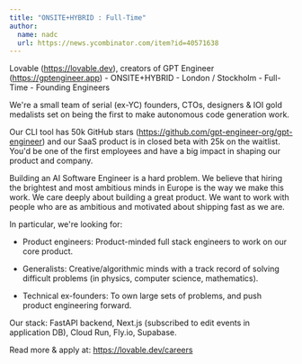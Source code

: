 ```yaml
---
title: "ONSITE+HYBRID : Full-Time"
author:
  name: nadc
  url: https://news.ycombinator.com/item?id=40571638
---
```

Lovable (<a href="https:&#x2F;&#x2F;lovable.dev" rel="nofollow">https:&#x2F;&#x2F;lovable.dev</a>), creators of GPT Engineer (<a href="https:&#x2F;&#x2F;gptengineer.app" rel="nofollow">https:&#x2F;&#x2F;gptengineer.app</a>) - ONSITE+HYBRID - London &#x2F; Stockholm - Full-Time - Founding Engineers

We&#x27;re a small team of serial (ex-YC) founders, CTOs, designers &amp; IOI gold medalists set on being the first to make autonomous code generation work.

Our CLI tool has 50k GitHub stars (<a href="https:&#x2F;&#x2F;github.com&#x2F;gpt-engineer-org&#x2F;gpt-engineer">https:&#x2F;&#x2F;github.com&#x2F;gpt-engineer-org&#x2F;gpt-engineer</a>) and our SaaS product is in closed beta with 25k on the waitlist. You&#x27;d be one of the first employees and have a big impact in shaping our product and company.

Building an AI Software Engineer is a hard problem. We believe that hiring the brightest and most ambitious minds in Europe is the way we make this work. We care deeply about building a great product. We want to work with people who are as ambitious and motivated about shipping fast as we are.

In particular, we&#x27;re looking for:

- Product engineers: Product-minded full stack engineers to work on our core product.

- Generalists: Creative&#x2F;algorithmic minds with a track record of solving difficult problems (in physics, computer science, mathematics).

- Technical ex-founders: To own large sets of problems, and push product engineering forward.

Our stack: FastAPI backend, Next.js (subscribed to edit events in application DB), Cloud Run, Fly.io, Supabase.

Read more &amp; apply at: <a href="https:&#x2F;&#x2F;lovable.dev&#x2F;careers" rel="nofollow">https:&#x2F;&#x2F;lovable.dev&#x2F;careers</a>
